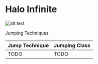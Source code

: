 # Halo Infinite
![alt text](https://cdn.cloudflare.steamstatic.com/steam/apps/1708091/capsule_616x353.jpg?t=1631296098) 

Jumping Techniques

Jump Technique | Jumping Class
------------ | ------------
TODO | TODO